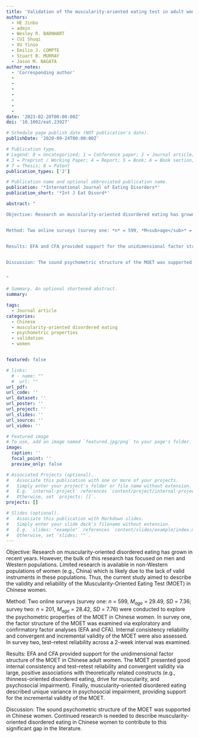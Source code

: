 ```yaml
---
title: 'Validation of the muscularity-oriented eating test in adult women in China'
authors:
  - HE Jinbo
  - admin
  - Wesley R. BARNHART
  - CUI Shuqi
  - XU Yinuo
  - Emilio J. COMPTE
  - Stuart B. MURRAY
  - Jason M. NAGATA
author_notes:
  - 'Corresponding author'
  -
  - 
  -
  -
  -
  -
  -
date: '2023-02-20T00:00:00Z'
doi: '10.1002/eat.23927'

# Schedule page publish date (NOT publication's date).
publishDate: '2020-09-24T00:00:00Z'

# Publication type.
# Legend: 0 = Uncategorized; 1 = Conference paper; 2 = Journal article;
# 3 = Preprint / Working Paper; 4 = Report; 5 = Book; 6 = Book section;
# 7 = Thesis; 8 = Patent
publication_types: ['2']

# Publication name and optional abbreviated publication name.
publication: '*International Journal of Eating Disorders*'
publication_short: '*Int J Eat Disord*'

abstract: "

Objective: Research on muscularity-oriented disordered eating has grown in recent years. However, the bulk of this research has focused on men and Western populations. Limited research is available in non-Western populations of women (e.g., China) which is likely due to the lack of valid instruments in these populations. Thus, the current study aimed to describe the validity and reliability of the Muscularity-Oriented Eating Test (MOET) in Chinese women.


Method: Two online surveys (survey one: *n* = 599, *M<sub>age</sub>* = 29.49, *SD* = 7.36; survey two: *n* = 201, *M<sub>age</sub>* = 28.42, *SD* = 7.76) were conducted to explore the psychometric properties of the MOET in Chinese women. In survey one, the factor structure of the MOET was examined via exploratory and confirmatory factor analyses (EFA and CFA). Internal consistency reliability and convergent and incremental validity of the MOET were also assessed. In survey two, test–retest reliability across a 2-week interval was examined.


Results: EFA and CFA provided support for the unidimensional factor structure of the MOET in Chinese adult women. The MOET presented good internal consistency and test–retest reliability and convergent validity via large, positive associations with theoretically related constructs (e.g., thinness-oriented disordered eating, drive for muscularity, and psychosocial impairment). Finally, muscularity-oriented disordered eating described unique variance in psychosocial impairment, providing support for the incremental validity of the MOET.


Discussion: The sound psychometric structure of the MOET was supported in Chinese women. Continued research is needed to describe muscularity-oriented disordered eating in Chinese women to contribute to this significant gap in the literature.


"

# Summary. An optional shortened abstract.
summary: 

tags:
  - Journal article
categories:
  - Chinese
  - muscularity-oriented disordered eating
  - psychometric properties
  - validation
  - women


featured: false

# links:
  # - name: ""
  #  url: ""
url_pdf: 
url_code: ''
url_dataset: ''
url_poster: ''
url_project: ''
url_slides: ''
url_source: ''
url_video: ''

# Featured image
# To use, add an image named `featured.jpg/png` to your page's folder.
image:
  caption: ''
  focal_point: ''
  preview_only: false

# Associated Projects (optional).
#   Associate this publication with one or more of your projects.
#   Simply enter your project's folder or file name without extension.
#   E.g. `internal-project` references `content/project/internal-project/index.md`.
#   Otherwise, set `projects: []`.
projects: []

# Slides (optional).
#   Associate this publication with Markdown slides.
#   Simply enter your slide deck's filename without extension.
#   E.g. `slides: "example"` references `content/slides/example/index.md`.
#   Otherwise, set `slides: ""`.
---
```


Objective: Research on muscularity-oriented disordered eating has grown in recent years. However, the bulk of this research has focused on men and Western populations. Limited research is available in non-Western populations of women (e.g., China) which is likely due to the lack of valid instruments in these populations. Thus, the current study aimed to describe the validity and reliability of the Muscularity-Oriented Eating Test (MOET) in Chinese women.


Method: Two online surveys (survey one: *n* = 599, *M<sub>age</sub>* = 29.49, *SD* = 7.36; survey two: *n* = 201, *M<sub>age</sub>* = 28.42, *SD* = 7.76) were conducted to explore the psychometric properties of the MOET in Chinese women. In survey one, the factor structure of the MOET was examined via exploratory and confirmatory factor analyses (EFA and CFA). Internal consistency reliability and convergent and incremental validity of the MOET were also assessed. In survey two, test–retest reliability across a 2-week interval was examined.


Results: EFA and CFA provided support for the unidimensional factor structure of the MOET in Chinese adult women. The MOET presented good internal consistency and test–retest reliability and convergent validity via large, positive associations with theoretically related constructs (e.g., thinness-oriented disordered eating, drive for muscularity, and psychosocial impairment). Finally, muscularity-oriented disordered eating described unique variance in psychosocial impairment, providing support for the incremental validity of the MOET.


Discussion: The sound psychometric structure of the MOET was supported in Chinese women. Continued research is needed to describe muscularity-oriented disordered eating in Chinese women to contribute to this significant gap in the literature.
